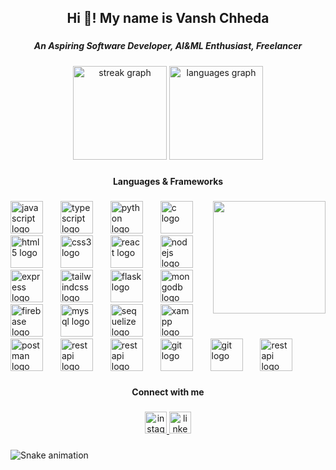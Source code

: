 <h2 align="center">Hi 👋! My name is Vansh Chheda</h2>

###

<h5 align="center">An Aspiring Software Developer, AI&ML Enthusiast, Freelancer</h5>

###

<div align="center">
  <img src="https://streak-stats.demolab.com?user=1shChheda&locale=en&mode=daily&theme=dracula&hide_border=false&border_radius=5" height="150" alt="streak graph"  />
  <img src="https://github-readme-stats.vercel.app/api/top-langs?username=1shChheda&locale=en&hide_title=false&layout=compact&card_width=320&langs_count=5&theme=dracula&hide_border=false" height="150" alt="languages graph"  />
</div>

###

<h4 align="center">Languages & Frameworks</h5>


###

<img align="right" height="180" src="https://user-images.githubusercontent.com/74038190/219923809-b86dc415-a0c2-4a38-bc88-ad6cf06395a8.gif"  />

###

<div align="left">
  <img src="https://cdn.jsdelivr.net/gh/devicons/devicon/icons/javascript/javascript-original.svg" height="52" alt="javascript logo"  />
  <img width="20" />
  <img src="https://cdn.jsdelivr.net/gh/devicons/devicon/icons/typescript/typescript-original.svg" height="52" alt="typescript logo"  />
  <img width="20" />
  <img src="https://cdn.jsdelivr.net/gh/devicons/devicon/icons/python/python-original.svg" height="52" alt="python logo"  />
  <img width="20" />
  <img src="https://cdn.jsdelivr.net/gh/devicons/devicon/icons/c/c-original.svg" height="52" alt="c logo"  />
  <img width="20" />
  <img src="https://cdn.jsdelivr.net/gh/devicons/devicon/icons/html5/html5-original.svg" height="52" alt="html5 logo"  />
  <img width="20" />
  <img src="https://cdn.jsdelivr.net/gh/devicons/devicon/icons/css3/css3-original.svg" height="52" alt="css3 logo"  />
  <img width="20" />
  <img src="https://cdn.jsdelivr.net/gh/devicons/devicon/icons/react/react-original.svg" height="52" alt="react logo"  />
  <img width="20" />
  <img src="https://cdn.jsdelivr.net/gh/devicons/devicon/icons/nodejs/nodejs-original.svg" height="52" alt="nodejs logo"  />
  <img width="20" />
  <img src="https://cdn.jsdelivr.net/gh/devicons/devicon/icons/express/express-original.svg" height="52" alt="express logo"  />
  <img width="20" />
  <img src="https://cdn.jsdelivr.net/gh/devicons/devicon/icons/tailwindcss/tailwindcss-original-wordmark.svg" height="52" alt="tailwindcss logo"  />
  <img width="20" />
  <img src="https://cdn.jsdelivr.net/gh/devicons/devicon/icons/flask/flask-original.svg" height="52" alt="flask logo"  />
  <img width="20" />
  <img src="https://cdn.jsdelivr.net/gh/devicons/devicon/icons/mongodb/mongodb-original.svg" height="52" alt="mongodb logo"  />
  <img width="20" />
  <img src="https://cdn.jsdelivr.net/gh/devicons/devicon/icons/firebase/firebase-plain.svg" height="52" alt="firebase logo"  />
  <img width="20" />
  <img src="https://cdn.jsdelivr.net/gh/devicons/devicon/icons/mysql/mysql-original.svg" height="52" alt="mysql logo"  />
  <img width="20" />
  <img src="https://cdn.jsdelivr.net/gh/devicons/devicon/icons/sequelize/sequelize-original.svg" height="52" alt="sequelize logo"  />
  <img width="20" />
  <img src="https://svgshare.com/i/14pD.svg" height="52" alt="xampp logo"  />
    <img width="20" />
  <img src="https://cdn.jsdelivr.net/gh/devicons/devicon@latest/icons/postman/postman-original.svg" height="52" alt="postman logo"  />
    <img width="20" />
  <img src="https://svgshare.com/i/14qZ.svg" height="52" alt="restapi logo"  />
    <img width="20" />
  <img src="https://www.vectorlogo.zone/logos/ros/ros-ar21.svg" height="52" alt="restapi logo"  />
    <img width="20" />
  <img src="https://cdn.jsdelivr.net/gh/devicons/devicon/icons/git/git-original.svg" height="52" alt="git logo"  />
    <img width="20" />
  <img src="https://cdn.jsdelivr.net/gh/devicons/devicon/icons/gitlab/gitlab-original.svg" height="52" alt="git logo"  />
    <img width="20" />
  <img src="https://cdn.jsdelivr.net/gh/devicons/devicon/icons/github/github-original.svg" height="52" alt="restapi logo"  />
</div>

###

<h4 align="center">Connect with me</h5>


###
<div align="center">
  <a href="https://www.instagram.com/chheda_1sh" target="_blank">
    <img src="https://img.shields.io/static/v1?message=Instagram&logo=instagram&label=&color=E4405F&logoColor=white&labelColor=&style=for-the-badge" height="35" alt="instagram logo"  />
  </a>
  <a href="https://www.linkedin.com/in/vanshchheda/" target="_blank">
    <img src="https://img.shields.io/static/v1?message=LinkedIn&logo=linkedin&label=&color=0077B5&logoColor=white&labelColor=&style=for-the-badge" height="35" alt="linkedin logo"  />
  </a>
</div>

###

<img src="https://raw.githubusercontent.com/1shChheda/1shChheda/output/snake.svg" alt="Snake animation" />

###